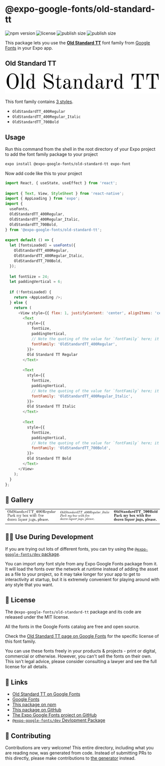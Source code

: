 # @expo-google-fonts/old-standard-tt

![npm version](https://flat.badgen.net/npm/v/@expo-google-fonts/old-standard-tt)
![license](https://flat.badgen.net/github/license/expo/google-fonts)
![publish size](https://flat.badgen.net/packagephobia/install/@expo-google-fonts/old-standard-tt)
![publish size](https://flat.badgen.net/packagephobia/publish/@expo-google-fonts/old-standard-tt)

This package lets you use the [**Old Standard TT**](https://fonts.google.com/specimen/Old+Standard+TT) font family from [Google Fonts](https://fonts.google.com/) in your Expo app.

## Old Standard TT

![Old Standard TT](./font-family.png)

This font family contains [3 styles](#-gallery).

- `OldStandardTT_400Regular`
- `OldStandardTT_400Regular_Italic`
- `OldStandardTT_700Bold`

## Usage

Run this command from the shell in the root directory of your Expo project to add the font family package to your project
```sh
expo install @expo-google-fonts/old-standard-tt expo-font
```

Now add code like this to your project
```js
import React, { useState, useEffect } from 'react';

import { Text, View, StyleSheet } from 'react-native';
import { AppLoading } from 'expo';
import {
  useFonts,
  OldStandardTT_400Regular,
  OldStandardTT_400Regular_Italic,
  OldStandardTT_700Bold,
} from '@expo-google-fonts/old-standard-tt';

export default () => {
  let [fontsLoaded] = useFonts({
    OldStandardTT_400Regular,
    OldStandardTT_400Regular_Italic,
    OldStandardTT_700Bold,
  });

  let fontSize = 24;
  let paddingVertical = 6;

  if (!fontsLoaded) {
    return <AppLoading />;
  } else {
    return (
      <View style={{ flex: 1, justifyContent: 'center', alignItems: 'center' }}>
        <Text
          style={{
            fontSize,
            paddingVertical,
            // Note the quoting of the value for `fontFamily` here; it expects a string!
            fontFamily: 'OldStandardTT_400Regular',
          }}>
          Old Standard TT Regular
        </Text>

        <Text
          style={{
            fontSize,
            paddingVertical,
            // Note the quoting of the value for `fontFamily` here; it expects a string!
            fontFamily: 'OldStandardTT_400Regular_Italic',
          }}>
          Old Standard TT Italic
        </Text>

        <Text
          style={{
            fontSize,
            paddingVertical,
            // Note the quoting of the value for `fontFamily` here; it expects a string!
            fontFamily: 'OldStandardTT_700Bold',
          }}>
          Old Standard TT Bold
        </Text>
      </View>
    );
  }
};

```

## 🔡 Gallery


||||
|-|-|-|
|![OldStandardTT_400Regular](./OldStandardTT_400Regular.ttf.png)|![OldStandardTT_400Regular_Italic](./OldStandardTT_400Regular_Italic.ttf.png)|![OldStandardTT_700Bold](./OldStandardTT_700Bold.ttf.png)||


## 👩‍💻 Use During Development

If you are trying out lots of different fonts, you can try using the [`@expo-google-fonts/dev` package](https://github.com/expo/google-fonts/tree/master/font-packages/dev#readme).

You can import *any* font style from any Expo Google Fonts package from it. It will load the fonts
over the network at runtime instead of adding the asset as a file to your project, so it may take longer
for your app to get to interactivity at startup, but it is extremely convenient
for playing around with any style that you want.

## 📖 License

The `@expo-google-fonts/old-standard-tt` package and its code are released under the MIT license.

All the fonts in the Google Fonts catalog are free and open source.

Check the [Old Standard TT page on Google Fonts](https://fonts.google.com/specimen/Old+Standard+TT) for the specific license of this font family.

You can use these fonts freely in your products & projects - print or digital, commercial or otherwise. However, you can't sell the fonts on their own. This isn't legal advice, please consider consulting a lawyer and see the full license for all details.

## 🔗 Links

- [Old Standard TT on Google Fonts](https://fonts.google.com/specimen/Old+Standard+TT)
- [Google Fonts](https://fonts.google.com/)
- [This package on npm](https://www.npmjs.com/package/@expo-google-fonts/old-standard-tt)
- [This package on GitHub](https://github.com/expo/google-fonts/tree/master/font-packages/old-standard-tt)
- [The Expo Google Fonts project on GitHub](https://github.com/expo/google-fonts)
- [`@expo-google-fonts/dev` Devlopment Package](https://github.com/expo/google-fonts/tree/master/font-packages/dev)

## 🤝 Contributing

Contributions are very welcome! This entire directory, including what you are reading now, was generated from code. Instead of submitting PRs to this directly, please make contributions to [the generator](https://github.com/expo/google-fonts/tree/master/packages/generator) instead.
